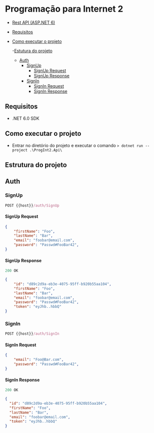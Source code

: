 # Programação para Internet 2

- [Rest API (ASP.NET 6)](#rest-api)
- [Requisitos](#requistos)
- [Como executar o projeto](#como-executar-o-projeto)

    -[Estutura do projeto](#estrutura-do-projeto)
    - [Auth](#auth)
        - [SignUp](#Signup)
            - [SignUp Request](#Signup-request)
            - [SignUp Response](#Signup-response)
        - [SignIn](#Signin)
            - [SignIn Request](#Signin-request)
            - [SignIn Response](#Signin-response)
## Requisitos
    
- .NET 6.0 SDK

## Como executar o projeto
    
- Entrar no diretório do projeto e executar o comando ```> dotnet run --project .\ProgInt2.Api\```
    
## Estrutura do projeto

## Auth

### SignUp

```js
POST {{host}}/auth/SignUp
```

#### SignUp Request

```json
{
    "firstName": "Foo",
    "lastName": "Bar",
    "email": "foobar@email.com",
    "password": "Passwd#FooBar42",
}
```

#### SignUp Response

```js
200 OK
```

```json
{
    "id": "d89c2d9a-eb3e-4075-95ff-b920b55aa104",
    "firstName": "Foo",
    "lastName": "Bar",
    "email": "foobar@email.com",
    "password": "Passwd#FooBar42",
    "token": "eyJhb..hbbQ"
}
```

### SignIn

```js
POST {{host}}/auth/SignIn
```

#### SignIn Request

```json
{        
    "email": "Foo@Bar.com",
    "password": "Passwd#FooBar42",    
}
```

#### SignIn Response

```js
200 OK
```

```json
{
  "id": "d89c2d9a-eb3e-4075-95ff-b920b55aa104",
  "firstName": "Foo",
  "lastName": "Bar",
  "email": "foobar@email.com",
  "token": "eyJhb..hbbQ"
}
```
